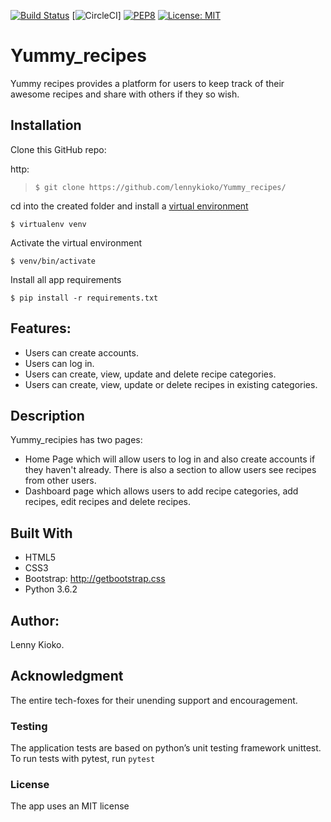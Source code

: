 [![Build Status](https://travis-ci.org/lennykioko/Yummy_recipes.svg?branch=develop)](https://travis-ci.org/lennykioko/Yummy_recipes)
[![CircleCI](https://img.shields.io/circleci/project/github/RedSparr0w/node-csgo-parser.svg)]
[![PEP8](https://img.shields.io/badge/code%20style-pep8-orange.svg)](https://www.python.org/dev/peps/pep-0008/)
[![License: MIT](https://img.shields.io/badge/License-MIT-yellow.svg)](https://opensource.org/licenses/MIT)

# Yummy_recipes

Yummy recipes provides a platform for users to keep track of their awesome recipes and share with others if they so wish.

## Installation
 
Clone this  GitHub repo:
 
http:
>`$ git clone https://github.com/lennykioko/Yummy_recipes/`

cd into the created folder and install a [virtual environment](https://virtualenv.pypa.io/en/stable/)

`$ virtualenv venv`

Activate the virtual environment

`$ venv/bin/activate`

Install all app requirements

`$ pip install -r requirements.txt` 

## Features:
* Users can  create accounts.
* Users can log in.
* Users can create, view, update and delete recipe categories.
* Users can create, view, update or delete recipes in existing categories.

## Description
Yummy_recipies has two pages:
* Home Page which will allow users to log in and also create accounts if they haven't already.
  There is also a section to allow users see recipes from other users.
* Dashboard page which allows users to add recipe categories, add recipes, edit recipes and delete recipes.

## Built With
* HTML5
* CSS3
* Bootstrap: http://getbootstrap.css
* Python 3.6.2

## Author:
Lenny Kioko.

## Acknowledgment
The entire tech-foxes for their unending support and encouragement.

### Testing
The application tests are based on python’s unit testing framework unittest.
To run tests with pytest, run `pytest`

### License
The app uses an MIT license
